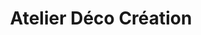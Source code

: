 ---
title: "Atelier Déco Création"
url: /orchies/atelier-deco-creation/
shop: décoration intérieure
---